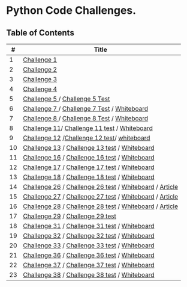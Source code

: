 # Python Code Challenges.

## **Table of Contents**

#|Title
-|------
1| [Challenge 1](challenge_1.md)
2| [Challenge 2](challenge2.md)
3|[Challenge 3](challenge3.md)
4|[Challenge 4 ](linkedlist/README.md)
5|[Challenge 5 ](linkedlist/linkedlist/linkedlist.py) / [Challenge 5 Test](linkedlist/tests/test_linked_list.py)
6| [Challenge 7 ](linkedlist/linkedlist/linkedlist.py) / [Challenge 7 Test](linkedlist/tests/kth_test.py) / [Whiteboard](img/challenge7.jpg)
7|[Challenge 8 ](linkedlist/linkedlist/zip_lists.py) / [Challenge 8 Test](linkedlist/tests/test_ziplist.py) / [Whiteboard](img/challenge8.jpg)
8|[Challenge 11](stack-queue/stack_queue/pseudo.py)/ [Challenge 11 test](stack-queue/tests/test_pseudo.py) / [ Whiteboard](img/ch11.jpg)
9|[Challenge 12](stack-queue/stack_queue/animal.py) /[Challenge 12 test](stack-queue/tests/test_animal.py)/ [whiteboard](img/ch12.jpg)
10|[Challenge 13](stack-queue/stack_queue/bracket.py) / [Challenge 13 test](stack-queue/tests/test_brackets.py) / [ Whiteboard](img/ch13.jpg)
11|[Challenge 16](tree/tree/binary_tree.py) / [Challenge 16 test](tree/tests/test_binary_tree.py) / [Whiteboard](img/ch16.jpg)
12|[Challenge 17](tree/tree/binary_tree.py) / [Challenge 17 test](tree/tests/test_binary_tree.py) / [Whiteboard](img/ch17.jpg)
13|[Challenge 18](tree/tree/k_arry_tree.py) / [Challenge 18 test](tree/tests/test_fizz_buzz.py) / [Whiteboard](img/ch18.jpg)
14|[Challenge 26](insertion_sort/insertion_sort/insertion_sort.py) / [Challenge 26 test](insertion_sort/tests/test_insertion_sort.py) / [Whiteboard](img/ch26.jpg) / [Article](img/ch26article.jpg)
15|[Challenge 27](sort/sort/merge_sort.py) / [Challenge 27 test](sort/tests/test_merge.py) / [Whiteboard](img/ch27.jpg) / [Article](img/ch27blog.jpg)
16|[Challenge 28](sort/sort/quick_sort.py) / [Challenge 28 test](sort/tests/test_quick.py) / [Whiteboard](img/ch28.jpg) / [Article](img/ch28article.jpg)
17|[Challenge 29](hash-table/hash_table/hash_table.py) / [Challenge 29 test](hash-table/tests/test_hashtable.py)
18|[Challenge 31](hash-table/hash_table/repeated_word.py) / [Challenge 31 test](hash-table/tests/test_repeated_word.py) / [Whiteboard](img/ch31.jpg)
19|[Challenge 32](hash-table/hash_table/intersection_tree.py) / [Challenge 32 test](hash-table/tests/test_intersection_tree.py) / [Whiteboard](img/ch32.jpg)
20|[Challenge 33](hash-table/hash_table/left_join.py) / [Challenge 33 test](hash-table/tests/test_left_join.py) / [Whiteboard](img/ch33.jpg)
21|[Challenge 36](graph/graph/graph.py) / [Challenge 36 test](graph/tests/test_graph.py) / [Whiteboard](img/ch36.jpg)
22|[Challenge 37](graph/graph/business_trip.py) / [Challenge 37 test](graph/tests/test_business_trip.py) / [Whiteboard](img/ch37.jpg)
23|[Challenge 38](graph/graph/graph.py) / [Challenge 38 test](graph/tests/test_depth.py) / [Whiteboard](img/ch38.jpg)

